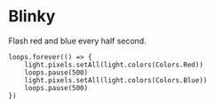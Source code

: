 # Blinky

Flash red and blue every half second.

```blocks
loops.forever(() => {
    light.pixels.setAll(light.colors(Colors.Red))
    loops.pause(500)
    light.pixels.setAll(light.colors(Colors.Blue))
    loops.pause(500)
})
```